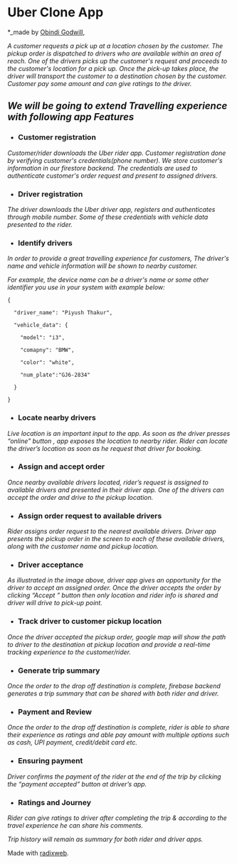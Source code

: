 # **Uber Clone App**
*_made by <a href="https://github.com/Willobindi">Obindi Godwill</a>, 

_A customer requests a pick up at a location chosen by the customer. The pickup order is dispatched to drivers who are available within an area of reach. One of the drivers picks up the customer's request and proceeds to the customer's location for a pick up. Once the pick-up takes place, the driver will transport the customer to a destination chosen by the customer. Customer pay some amount and can give ratings to the driver._

## ***We will be going to extend Travelling experience with following app Features***


- ### Customer registration 

_Customer/rider downloads the Uber rider app. Customer registration done by verifying customer's credentials(phone number). We store customer's information in our firestore backend. The credentials are used to authenticate customer's order request and present to assigned drivers._

- ### Driver registration 

_The driver downloads the Uber driver app, registers and authenticates through mobile number. Some of these credentials with vehicle data presented to the rider._ 

- ### Identify drivers 

_In order to provide a great travelling experience for customers, The driver's name and vehicle information will be shown to nearby customer._ 

_For example, the device name can be a driver's name or some other identifier you use in your system with example below:_ 
```
{ 

  "driver_name": "Piyush Thakur", 

  "vehicle_data": { 

    "model": "i3", 

    "comapny": "BMW", 

    "color": "white", 

    "num_plate":"GJ6-2834" 

  } 

} 
```
- ### Locate nearby drivers 

_Live location is an important input to the app. As soon as the driver presses “online” button , app exposes the location  to nearby rider. Rider can locate the driver’s location as soon as he request that driver for booking._ 

- ### Assign and accept order 

_Once nearby available drivers located, rider’s request is assigned to available drivers and presented in their driver app. One of the drivers can accept the order and drive to the pickup location._ 

- ### Assign order request to available drivers 

_Rider assigns order request to the nearest available drivers. Driver app presents the pickup order in the screen to each of these available drivers, along with the customer name and pickup location._  

- ### Driver acceptance 

_As illustrated in the image above, driver app gives an opportunity for the driver to accept an assigned order. Once the driver accepts the order by clicking “Accept  ” button then only location and rider info is shared and driver will drive to pick-up point._ 

- ### Track driver to customer pickup location 

_Once the driver accepted the pickup order, google map will show the path to driver to the destination at pickup location and provide a real-time tracking experience to the customer/rider._ 

- ### Generate trip summary 

_Once the order to the drop off destination is complete, firebase backend generates a trip summary that can be shared with both rider and driver._ 

- ### Payment and Review 

_Once the order to the drop off destination is complete, rider is able to share their experience as ratings and able pay amount with multiple options such as cash, UPI payment, credit/debit card etc._ 

- ### Ensuring payment 

_Driver confirms the payment of the rider at the end of the trip by clicking the “payment accepted” button at driver’s app._ 

- ### Ratings and Journey 

_Rider can give ratings to driver after completing the trip & according to the travel experience he can share his comments._ 

_Trip history will remain as summary for both rider and driver apps._ 


Made with [radixweb](https://github.com/zalakuldip740/Uber_Clone).
